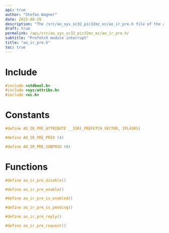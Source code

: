 ```yaml
---
api: true
author: "Stefan Wagner"
date: 2022-08-29
description: "The /src/ao_sys_xc32_pic32mz_ec/ao_ir_pre.h file of the ao real-time operating system."
draft: true
permalink: /api/src/ao_sys_xc32_pic32mz_ec/ao_ir_pre.h/
subtitle: "Prefetch module interrupt"
title: "ao_ir_pre.h"
toc: true
---
```


# Include

```c
#include <stdbool.h>
#include <sys/attribs.h>
#include <xc.h>
```

# Constants

```c
#define AO_IR_PRE_ATTRIBUTE __ISR(_PREFETCH_VECTOR, IPL4SRS)
```

```c
#define AO_IR_PRE_PRIO (4)
```

```c
#define AO_IR_PRE_SUBPRIO (0)
```

# Functions

```c
#define ao_ir_pre_disable()
```

```c
#define ao_ir_pre_enable()
```

```c
#define ao_ir_pre_is_enabled()
```

```c
#define ao_ir_pre_is_pending()
```

```c
#define ao_ir_pre_reply()
```

```c
#define ao_ir_pre_request()
```

